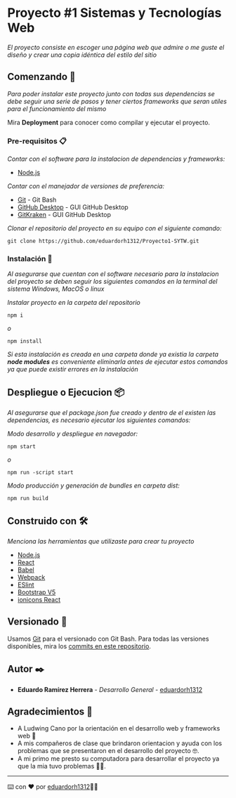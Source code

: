 # Proyecto #1 Sistemas y Tecnologías Web

_El proyecto consiste en escoger una página web que admire o me guste el diseño y crear una copia idéntica del estilo del sitio_

## Comenzando 🚀

_Para poder instalar este proyecto junto con todas sus dependencias se debe seguir una serie de pasos y tener ciertos frameworks que seran utiles para el funcionamiento del mismo_

Mira **Deployment** para conocer como compilar y ejecutar el proyecto.


### Pre-requisitos 📋

_Contar con el software para la instalacion de dependencias y frameworks:_

* [Node.js](https://nodejs.org/es/)

_Contar con el manejador de versiones de preferencia:_

* [Git](https://git-scm.com/) - Git Bash
* [GitHub Desktop](https://desktop.github.com/) - GUI GitHub Desktop
* [GitKraken](https://desktop.github.com/) - GUI GitHub Desktop

_Clonar el repositorio del proyecto en su equipo con el siguiente comando:_

```
git clone https://github.com/eduardorh1312/Proyecto1-SYTW.git
```

### Instalación 🔧

_Al asegurarse que cuentan con el software necesario para la instalacion del proyecto se deben seguir los siguientes comandos en la terminal del sistema Windows, MacOS o linux_

_Instalar proyecto en la carpeta del repositorio_

```
npm i
```

_o_

```
npm install
```

_Si esta instalación es creada en una carpeta donde ya existia la carpeta **node modules** es conveniente eliminarla antes de ejecutar estos comandos ya que puede existir errores en la instalación_


## Despliegue o Ejecucion 📦

_Al asegurarse que el package.json fue creado y dentro de el existen las dependencias, es necesario ejecutar los siguientes comandos:_

_Modo desarrollo y despliegue en navegador:_

```
npm start
```
_o_

```
npm run -script start
```

_Modo producción y generación de bundles en carpeta dist:_

```
npm run build
```

## Construido con 🛠️

_Menciona las herramientas que utilizaste para crear tu proyecto_

* [Node.js](https://nodejs.org/es/)
* [React](https://es.reactjs.org/)
* [Babel](https://babeljs.io/)
* [Webpack](https://webpack.js.org/)
* [ESlint](https://eslint.org/)
* [Bootstrap V5](https://getbootstrap.com/docs/5.0/getting-started/introduction/)
* [ionicons React](https://react-ionicons.netlify.app/)


## Versionado 📌

Usamos [Git](https://git-scm.com/) para el versionado con Git Bash. Para todas las versiones disponibles, mira los [commits en este repositorio](https://github.com/eduardorh1312/Proyecto1-SYTW/commits/main).

## Autor ✒️


* **Eduardo Ramírez Herrera** - *Desarrollo General* - [eduardorh1312](https://github.com/eduardorh1312) 

## Agradecimientos 🎁

* A Ludwing Cano por la orientación en el desarrollo web y frameworks web 📢
* A mis compañeros de clase que brindaron orientacion y ayuda con los problemas que se presentaron en el desarrollo del proyecto 🤓. 
* A mi primo me presto su computadora para desarrollar el proyecto ya que la mia tuvo problemas 👨‍💻.

---
⌨️ con ❤️ por [eduardorh1312](https://github.com/eduardorh1312)👨‍💻

